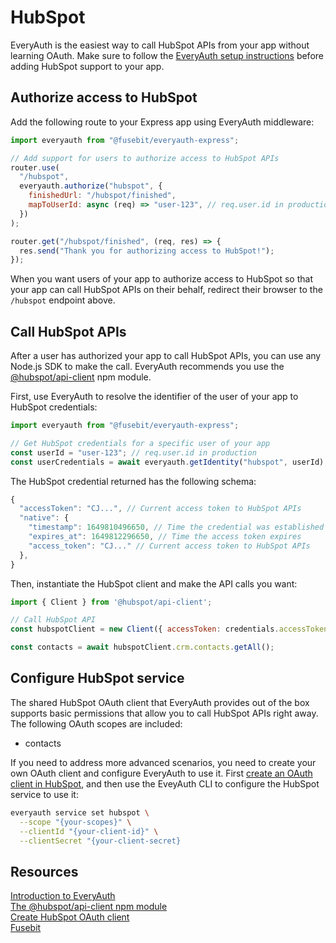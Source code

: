 # HubSpot

EveryAuth is the easiest way to call HubSpot APIs from your app without learning OAuth. Make sure to follow the [EveryAuth setup instructions](../README.md) before adding HubSpot support to your app.

## Authorize access to HubSpot

Add the following route to your Express app using EveryAuth middleware:

```javascript
import everyauth from "@fusebit/everyauth-express";

// Add support for users to authorize access to HubSpot APIs
router.use(
  "/hubspot",
  everyauth.authorize("hubspot", {
    finishedUrl: "/hubspot/finished",
    mapToUserId: async (req) => "user-123", // req.user.id in production
  })
);

router.get("/hubspot/finished", (req, res) => {
  res.send("Thank you for authorizing access to HubSpot!");
});
```

When you want users of your app to authorize access to HubSpot so that your app can call HubSpot APIs on their behalf, redirect their browser to the `/hubspot` endpoint above.

## Call HubSpot APIs

After a user has authorized your app to call HubSpot APIs, you can use any Node.js SDK to make the call. EveryAuth recommends you use the [@hubspot/api-client](https://www.npmjs.com/package/@hubspot/api-client) npm module.

First, use EveryAuth to resolve the identifier of the user of your app to HubSpot credentials:

```javascript
import everyauth from "@fusebit/everyauth-express";

// Get HubSpot credentials for a specific user of your app
const userId = "user-123"; // req.user.id in production
const userCredentials = await everyauth.getIdentity("hubspot", userId);
```

The HubSpot credential returned has the following schema:

```javascript
{
  "accessToken": "CJ...", // Current access token to HubSpot APIs
  "native": {
    "timestamp": 1649810496650, // Time the credential was established
    "expires_at": 1649812296650, // Time the access token expires
    "access_token": "CJ..." // Current access token to HubSpot APIs
  },
}
```

Then, instantiate the HubSpot client and make the API calls you want:

```javascript
import { Client } from '@hubspot/api-client';

// Call HubSpot API
const hubspotClient = new Client({ accessToken: credentials.accessToken });

const contacts = await hubspotClient.crm.contacts.getAll();
```

## Configure HubSpot service

The shared HubSpot OAuth client that EveryAuth provides out of the box supports basic permissions that allow you to call HubSpot APIs right away. The following OAuth scopes are included:
* contacts

If you need to address more advanced scenarios, you need to create your own OAuth client and configure EveryAuth to use it. First [create an OAuth client in HubSpot](https://developers.hubspot.com/docs/api/working-with-oauth), and then use the EveyAuth CLI to configure the HubSpot service to use it:

```bash
everyauth service set hubspot \
  --scope "{your-scopes}" \
  --clientId "{your-client-id}" \
  --clientSecret "{your-client-secret}
```

## Resources

[Introduction to EveryAuth](../README.md)  
[The @hubspot/api-client npm module](https://www.npmjs.com/package/@hubspot/api-client)  
[Create HubSpot OAuth client](https://developers.hubspot.com/docs/api/working-with-oauth)  
[Fusebit](https://fusebit.io)
